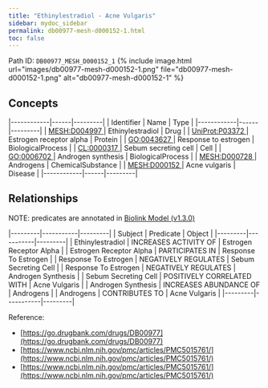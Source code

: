 ```yaml
---
title: "Ethinylestradiol - Acne Vulgaris"
sidebar: mydoc_sidebar
permalink: db00977-mesh-d000152-1.html
toc: false 
---
```



Path ID: `DB00977_MESH_D000152_1`
{% include image.html url="images/db00977-mesh-d000152-1.png" file="db00977-mesh-d000152-1.png" alt="db00977-mesh-d000152-1" %}

## Concepts

|------------|------|---------|
| Identifier | Name | Type    |
|------------|------|---------|
| <a href="https://identifiers.org/MESH:D004997">MESH:D004997 </a> | Ethinylestradiol | Drug |
| <a href="https://identifiers.org/UniProt:P03372">UniProt:P03372 </a> | Estrogen receptor alpha | Protein |
| <a href="https://identifiers.org/GO:0043627">GO:0043627 </a> | Response to estrogen | BiologicalProcess |
| <a href="https://identifiers.org/CL:0000317">CL:0000317 </a> | Sebum secreting cell | Cell |
| <a href="https://identifiers.org/GO:0006702">GO:0006702 </a> | Androgen synthesis | BiologicalProcess |
| <a href="https://identifiers.org/MESH:D000728">MESH:D000728 </a> | Androgens | ChemicalSubstance |
| <a href="https://identifiers.org/MESH:D000152">MESH:D000152 </a> | Acne vulgaris | Disease |
|------------|------|---------|

## Relationships


NOTE: predicates are annotated in <a href="https://github.com/biolink/biolink-model/releases/tag/v1.3.0">Biolink Model (v1.3.0)</a>

|---------|-----------|---------|
| Subject | Predicate | Object  |
|---------|-----------|---------|
| Ethinylestradiol | INCREASES ACTIVITY OF | Estrogen Receptor Alpha |
| Estrogen Receptor Alpha | PARTICIPATES IN | Response To Estrogen |
| Response To Estrogen | NEGATIVELY REGULATES | Sebum Secreting Cell |
| Response To Estrogen | NEGATIVELY REGULATES | Androgen Synthesis |
| Sebum Secreting Cell | POSITIVELY CORRELATED WITH | Acne Vulgaris |
| Androgen Synthesis | INCREASES ABUNDANCE OF | Androgens |
| Androgens | CONTRIBUTES TO | Acne Vulgaris |
|---------|-----------|---------|

Reference: 
  - [https://go.drugbank.com/drugs/DB00977](https://go.drugbank.com/drugs/DB00977)
  - [https://www.ncbi.nlm.nih.gov/pmc/articles/PMC5015761/](https://www.ncbi.nlm.nih.gov/pmc/articles/PMC5015761/)
  - [https://www.ncbi.nlm.nih.gov/pmc/articles/PMC5015761/](https://www.ncbi.nlm.nih.gov/pmc/articles/PMC5015761/)
